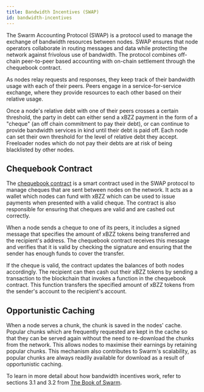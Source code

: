 ```yaml
---
title: Bandwidth Incentives (SWAP)
id: bandwidth-incentives
---
```


The Swarm Accounting Protocol (SWAP) is a protocol used to manage the exchange of bandwidth resources between nodes. SWAP ensures that node operators collaborate in routing messages and data while protecting the network against frivolous use of bandwidth. The protocol combines off-chain peer-to-peer based accounting with on-chain settlement through the chequebook contract.

As nodes relay requests and responses, they keep track of their bandwidth usage with each of their peers. Peers engage in a service-for-service exchange, where they provide resources to each other based on their relative usage. 

Once a node's relative debt with one of their peers crosses a certain threshold, the party in debt can either send a xBZZ payment in the form of a "cheque" (an off chain commitment to pay their debt), or can continue to provide bandwidth services in kind until their debt is paid off. Each node can set their own threshold for the level of relative debt they accept. Freeloader nodes which do not pay their debts are at risk of being blacklisted by other nodes. 

## Chequebook Contract

The [chequebook contract](https://github.com/ethersphere/swap-swear-and-swindle/blob/master/contracts/ERC20SimpleSwap.sol) is a smart contract used in the SWAP protocol to manage cheques that are sent between nodes on the network. It acts as a wallet which nodes can fund with xBZZ which can be used to issue payments when presented with a valid cheque. The contract is also responsible for ensuring that cheques are valid and are cashed out correctly.

When a node sends a cheque to one of its peers, it includes a signed message that specifies the amount of xBZZ tokens being transferred and the recipient's address. The chequebook contract receives this message and verifies that it is valid by checking the signature and ensuring that the sender has enough funds to cover the transfer.

If the cheque is valid, the contract updates the balances of both nodes accordingly. The recipient can then cash out their xBZZ tokens by sending a transaction to the blockchain that invokes a function in the chequebook contract. This function transfers the specified amount of xBZZ tokens from the sender's account to the recipient's account.

## Opportunistic Caching

When a node serves a chunk, the chunk is saved in the nodes' cache. Popular chunks which are frequently requested are kept in the cache so that they can be served again without the need to re-download the chunks from the network. This allows nodes to maximise their earnings by retaining popular chunks. This mechanism also contributes to Swarm's scalability, as popular chunks are always readily available for download as a result of opportunistic caching.  

To learn in more detail about how bandwidth incentives work, refer to sections 3.1 and 3.2 from [The Book of Swarm](https://papers.ethswarm.org/p/book-of-swarm/).
